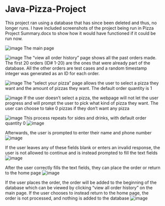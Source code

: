 # Java-Pizza-Project
This project ran using a database that has since been deleted and thus, no longer runs. I have included screenshots of the project being run in Pizza Project Summary.docx to show how it would have functioned if it could be run now.


 ![image](https://user-images.githubusercontent.com/57238249/162361834-8ea14cd9-e098-485c-95de-21457e621162.png)
The main page
 
 ![image](https://user-images.githubusercontent.com/57238249/162361945-170df7cb-505e-4e2d-bb43-3b918ecdc407.png)
The “view all order history” page shows all the past orders made. The first 20 orders (ID# 1-20) are the ones that were already part of the database. All the other orders are test cases and a random timestamp integer was generated as an ID for each order.
 
 ![image](https://user-images.githubusercontent.com/57238249/162361991-dffcff00-64a4-4914-82ca-c85836aec555.png)
The “select your pizza” page allows the user to select a pizza they want and the amount of pizzas they want. The default order quantity is 1
 
 ![image](https://user-images.githubusercontent.com/57238249/162362148-a4e1adc3-c3a2-4e68-8349-9db4cb4f4fa2.png)
If the user doesn’t select a pizza, the webpage will not let the user progress and will prompt the user to pick what kind of pizza they want. The user can choose to take 0 pizzas if they don’t want any pizza

![image](https://user-images.githubusercontent.com/57238249/162362390-d376f056-2845-49db-bf67-b40777b67b93.png)
This process repeats for sides and drinks, with default order quantity 0
 ![image](https://user-images.githubusercontent.com/57238249/162362529-92ffe7a0-c4e6-445d-a300-d29ace72971b.png)
 
Afterwards, the user is prompted to enter their name and phone number
![image](https://user-images.githubusercontent.com/57238249/162362611-8e006cc6-9ab7-455c-80c8-ea4cd04e070e.png)

If the user leaves any of these fields blank or enters an invalid response, the user is not allowed to continue and is instead prompted to fill the text fields
 ![image](https://user-images.githubusercontent.com/57238249/162362677-9c106655-e540-453e-9b12-c78a197e0ac5.png)
 
 After the user correctly fills the text fields, they can place the order or return to the home page
 ![image](https://user-images.githubusercontent.com/57238249/162362909-921b4710-a9d3-4587-b2bc-d5dafc47eb2b.png)

 If the user places the order, the order will be added to the beginning of the database which can be viewed by clicking “view all order history” on the main page. If the user chooses to instead return to the home page, the order is not processed, and nothing is added to the database
 ![image](https://user-images.githubusercontent.com/57238249/162362950-51c44373-599d-4859-92b8-0c259de5103e.png)

